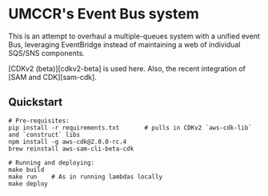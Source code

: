 # UMCCR's Event Bus system

This is an attempt to overhaul a multiple-queues system with a unified event Bus, leveraging EventBridge instead of maintaining a web of individual SQS/SNS components.

[CDKv2 (beta)][cdkv2-beta] is used here. Also, the recent integration of [SAM and CDK][sam-cdk].

## Quickstart

```
# Pre-requisites:
pip install -r requirements.txt       # pulls in CDKv2 `aws-cdk-lib` and `construct` libs
npm install -g aws-cdk@2.0.0-rc.4
brew reinstall aws-sam-cli-beta-cdk

# Running and deploying:
make build
make run	# As in running lambdas locally
make deploy
```
